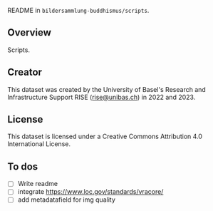 README in `bildersammlung-buddhismus/scripts`.

## Overview

Scripts.

## Creator

This dataset was created by the University of Basel's Research and Infrastructure Support RISE (rise@unibas.ch) in 2022 and 2023.

## License

This dataset is licensed under a Creative Commons Attribution 4.0 International License.

## To dos

- [ ] Write readme
- [ ] integrate https://www.loc.gov/standards/vracore/
- [ ] add metadatafield for img quality
